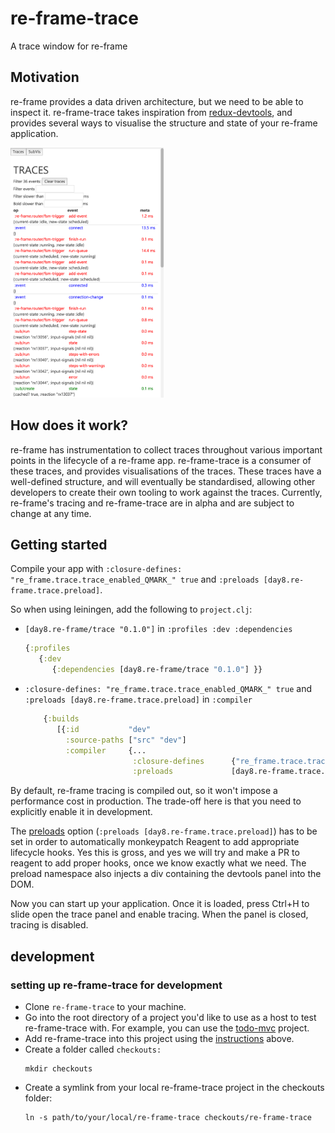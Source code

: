 # re-frame-trace

A trace window for re-frame

## Motivation

re-frame provides a data driven architecture, but we need to be able to inspect it. re-frame-trace takes inspiration from [redux-devtools](https://github.com/gaearon/redux-devtools), and provides several ways to visualise the structure and state of your re-frame application.

<img src="docs/images/trace-window.png" height="400px">

## How does it work?

re-frame has instrumentation to collect traces throughout various important points in the lifecycle of a re-frame app. re-frame-trace is a consumer of these traces, and provides visualisations of the traces. These traces have a well-defined structure, and will eventually be standardised, allowing other developers to create their own tooling to work against the traces. Currently, re-frame's tracing and re-frame-trace are in alpha and are subject to change at any time.

## Getting started

Compile your app with `:closure-defines: "re_frame.trace.trace_enabled_QMARK_" true` and `:preloads [day8.re-frame.trace.preload]`.

So when using leiningen, add the following to `project.clj`:

- `[day8.re-frame/trace "0.1.0"]` in `:profiles :dev :dependencies`

    ```cljs
    {:profiles
       {:dev
          {:dependencies [day8.re-frame/trace "0.1.0"] }}
    ```
- `:closure-defines: "re_frame.trace.trace_enabled_QMARK_" true` and `:preloads [day8.re-frame.trace.preload]` in `:compiler`

    ```cljs
        {:builds
           [{:id           "dev"
             :source-paths ["src" "dev"]
             :compiler     {...
                            :closure-defines      {"re_frame.trace.trace_enabled_QMARK_" true}
                            :preloads             [day8.re-frame.trace.preload]}}]}
    ```

By default, re-frame tracing is compiled out, so it won't impose a performance cost in production. The trade-off here is that you need to explicitly enable it in development.

The [preloads](https://github.com/clojure/clojurescript/wiki/Compiler-Options#preloads) option (`:preloads [day8.re-frame.trace.preload]`) has to be set in order to automatically monkeypatch Reagent to add appropriate lifecycle hooks. Yes this is gross, and yes we will try and make a PR to reagent to add proper hooks, once we know exactly what we need. The preload namespace also injects a div containing the devtools panel into the DOM.

Now you can start up your application. Once it is loaded, press Ctrl+H to slide open the trace panel and enable tracing. When the panel is closed, tracing is disabled.


## development

### setting up re-frame-trace for development

- Clone `re-frame-trace` to your machine.
- Go into the root directory of a project you'd like to use as a host to test re-frame-trace with. For example, you can use the [todo-mvc](https://github.com/Day8/re-frame/tree/master/examples/todomvc) project.
- Add re-frame-trace into this project using the [instructions](#getting-started) above.
- Create a folder called `checkouts:`
  ```
  mkdir checkouts
  ```
- Create a symlink from your local re-frame-trace project in the checkouts folder:
  ```
  ln -s path/to/your/local/re-frame-trace checkouts/re-frame-trace
  ```
